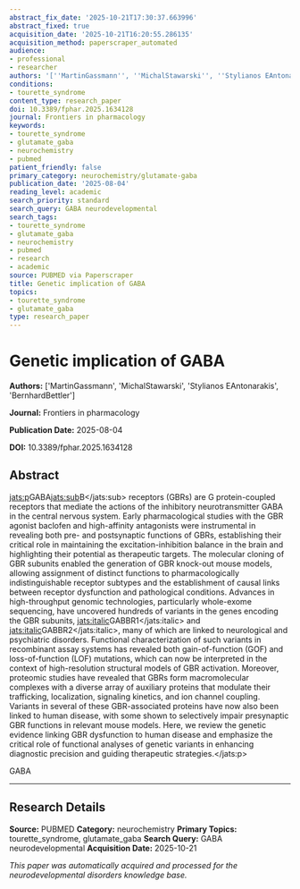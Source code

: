 ```yaml
---
abstract_fix_date: '2025-10-21T17:30:37.663996'
abstract_fixed: true
acquisition_date: '2025-10-21T16:20:55.286135'
acquisition_method: paperscraper_automated
audience:
- professional
- researcher
authors: '[''MartinGassmann'', ''MichalStawarski'', ''Stylianos EAntonarakis'', ''BernhardBettler'']'
conditions:
- tourette_syndrome
content_type: research_paper
doi: 10.3389/fphar.2025.1634128
journal: Frontiers in pharmacology
keywords:
- tourette_syndrome
- glutamate_gaba
- neurochemistry
- pubmed
patient_friendly: false
primary_category: neurochemistry/glutamate-gaba
publication_date: '2025-08-04'
reading_level: academic
search_priority: standard
search_query: GABA neurodevelopmental
search_tags:
- tourette_syndrome
- glutamate_gaba
- neurochemistry
- pubmed
- research
- academic
source: PUBMED via Paperscraper
title: Genetic implication of GABA
topics:
- tourette_syndrome
- glutamate_gaba
type: research_paper
---
```


# Genetic implication of GABA

**Authors:** ['MartinGassmann', 'MichalStawarski', 'Stylianos EAntonarakis', 'BernhardBettler']

**Journal:** Frontiers in pharmacology

**Publication Date:** 2025-08-04

**DOI:** 10.3389/fphar.2025.1634128

## Abstract
<jats:p>GABA<jats:sub>B</jats:sub> receptors (GBRs) are G protein-coupled receptors that mediate the actions of the inhibitory neurotransmitter GABA in the central nervous system. Early pharmacological studies with the GBR agonist baclofen and high-affinity antagonists were instrumental in revealing both pre- and postsynaptic functions of GBRs, establishing their critical role in maintaining the excitation-inhibition balance in the brain and highlighting their potential as therapeutic targets. The molecular cloning of GBR subunits enabled the generation of GBR knock-out mouse models, allowing assignment of distinct functions to pharmacologically indistinguishable receptor subtypes and the establishment of causal links between receptor dysfunction and pathological conditions. Advances in high-throughput genomic technologies, particularly whole-exome sequencing, have uncovered hundreds of variants in the genes encoding the GBR subunits, <jats:italic>GABBR1</jats:italic> and <jats:italic>GABBR2</jats:italic>, many of which are linked to neurological and psychiatric disorders. Functional characterization of such variants in recombinant assay systems has revealed both gain-of-function (GOF) and loss-of-function (LOF) mutations, which can now be interpreted in the context of high-resolution structural models of GBR activation. Moreover, proteomic studies have revealed that GBRs form macromolecular complexes with a diverse array of auxiliary proteins that modulate their trafficking, localization, signaling kinetics, and ion channel coupling. Variants in several of these GBR-associated proteins have now also been linked to human disease, with some shown to selectively impair presynaptic GBR functions in relevant mouse models. Here, we review the genetic evidence linking GBR dysfunction to human disease and emphasize the critical role of functional analyses of genetic variants in enhancing diagnostic precision and guiding therapeutic strategies.</jats:p>

GABA

---

## Research Details

**Source:** PUBMED
**Category:** neurochemistry
**Primary Topics:** tourette_syndrome, glutamate_gaba
**Search Query:** GABA neurodevelopmental
**Acquisition Date:** 2025-10-21

*This paper was automatically acquired and processed for the neurodevelopmental disorders knowledge base.*
